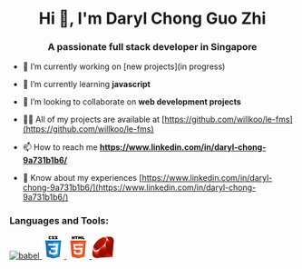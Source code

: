 <h1 align="center">Hi 👋, I'm Daryl Chong Guo Zhi</h1>
<h3 align="center">A passionate full stack developer in Singapore</h3>

- 🔭 I’m currently working on [new projects](in progress)

- 🌱 I’m currently learning **javascript**

- 👯 I’m looking to collaborate on **web development projects**

- 👨‍💻 All of my projects are available at [https://github.com/willkoo/le-fms](https://github.com/willkoo/le-fms)

- 📫 How to reach me **https://www.linkedin.com/in/daryl-chong-9a731b1b6/**

- 📄 Know about my experiences [https://www.linkedin.com/in/daryl-chong-9a731b1b6/](https://www.linkedin.com/in/daryl-chong-9a731b1b6/)

<h3 align="left">Languages and Tools:</h3>
<p align="left"> <a href="https://babeljs.io/" target="_blank" rel="noreferrer"> <img src="https://www.vectorlogo.zone/logos/babeljs/babeljs-icon.svg" alt="babel" width="40" height="40"/> </a> <a href="https://www.w3schools.com/css/" target="_blank" rel="noreferrer"> <img src="https://raw.githubusercontent.com/devicons/devicon/master/icons/css3/css3-original-wordmark.svg" alt="css3" width="40" height="40"/> </a> <a href="https://www.w3.org/html/" target="_blank" rel="noreferrer"> <img src="https://raw.githubusercontent.com/devicons/devicon/master/icons/html5/html5-original-wordmark.svg" alt="html5" width="40" height="40"/> </a> <a href="https://www.ruby-lang.org/en/" target="_blank" rel="noreferrer"> <img src="https://raw.githubusercontent.com/devicons/devicon/master/icons/ruby/ruby-original.svg" alt="ruby" width="40" height="40"/> </a> </p>
